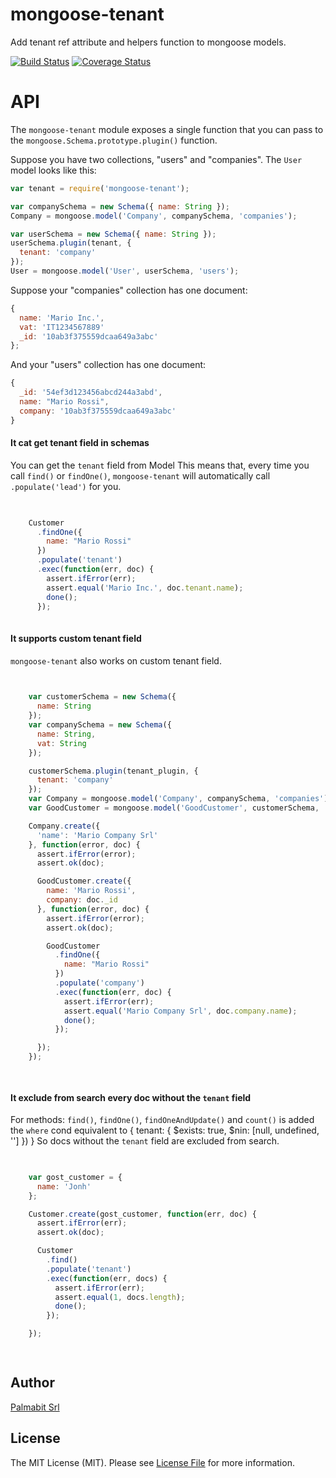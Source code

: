 # mongoose-tenant

Add tenant ref attribute and helpers function to mongoose models.

[![Build Status](https://travis-ci.org/Palmabit-IT/mongoose-tenant.svg?branch=master)](https://travis-ci.org/Palmabit-IT/mongoose-tenant)
[![Coverage Status](https://coveralls.io/repos/Palmabit-IT/mongoose-tenant/badge.svg?branch=master)](https://coveralls.io/r/Palmabit-IT/mongoose-tenant?branch=master)

# API

The `mongoose-tenant` module exposes a single function that you can
pass to the `mongoose.Schema.prototype.plugin()` function.

Suppose you have two collections, "users" and "companies". The `User` model
looks like this:

```javascript
var tenant = require('mongoose-tenant');

var companySchema = new Schema({ name: String });
Company = mongoose.model('Company', companySchema, 'companies');

var userSchema = new Schema({ name: String });
userSchema.plugin(tenant, {
  tenant: 'company'
});
User = mongoose.model('User', userSchema, 'users');

```

Suppose your "companies" collection has one document:

```javascript
{
  name: 'Mario Inc.',
  vat: 'IT1234567889'
  _id: '10ab3f375559dcaa649a3abc'
};
```

And your "users" collection has one document:

```javascript
{
  _id: '54ef3d123456abcd244a3abd',
  name: "Mario Rossi",
  company: '10ab3f375559dcaa649a3abc'
}
```
#### It cat get tenant field in schemas


You can get the `tenant` field from Model
This means that, every time you call `find()` or `findOne()`,
`mongoose-tenant` will automatically call `.populate('lead')`
for you.


```javascript
    

    Customer
      .findOne({
        name: "Mario Rossi"
      })
      .populate('tenant')
      .exec(function(err, doc) {
        assert.ifError(err);
        assert.equal('Mario Inc.', doc.tenant.name);
        done();
      });
  
```

#### It supports custom tenant field


`mongoose-tenant` also works on custom tenant field.


```javascript
    

    var customerSchema = new Schema({
      name: String
    });
    var companySchema = new Schema({
      name: String,
      vat: String
    });

    customerSchema.plugin(tenant_plugin, {
      tenant: 'company'
    });
    var Company = mongoose.model('Company', companySchema, 'companies');
    var GoodCustomer = mongoose.model('GoodCustomer', customerSchema, 'customers');

    Company.create({
      'name': 'Mario Company Srl'
    }, function(error, doc) {
      assert.ifError(error);
      assert.ok(doc);

      GoodCustomer.create({
        name: 'Mario Rossi',
        company: doc._id
      }, function(error, doc) {
        assert.ifError(error);
        assert.ok(doc);

        GoodCustomer
          .findOne({
            name: "Mario Rossi"
          })
          .populate('company')
          .exec(function(err, doc) {
            assert.ifError(err);
            assert.equal('Mario Company Srl', doc.company.name);
            done();
          });

      });
    });

  
```

#### It exclude from search every doc without the `tenant` field


For methods: `find()`, `findOne()`, `findOneAndUpdate()` and `count()`
is added the `where` cond equivalent to { tenant: { $exists: true, $nin: [null, undefined, ''] }) }
So docs without the `tenant` field are excluded from search.


```javascript
    

    var gost_customer = {
      name: 'Jonh'
    };

    Customer.create(gost_customer, function(err, doc) {
      assert.ifError(err);
      assert.ok(doc);

      Customer
        .find()
        .populate('tenant')
        .exec(function(err, docs) {
          assert.ifError(err);
          assert.equal(1, docs.length);
          done();
        });

    });

  
```

## Author

[Palmabit Srl](http://www.palmabit.com)

## License

The MIT License (MIT). Please see [License File](LICENSE) for more information.
